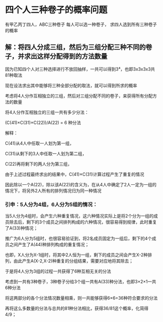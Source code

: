 # 四个人三种卷子的概率问题

有甲乙丙丁四人，ABC三种卷子
每人可以选一种卷子，
求四人选到所有三种卷子的概率

## 解：将四人分成三组，然后为三组分配三种不同的卷子，并求出这样分配得到的方法数量

因为已知四个人对三种选择进行不放回抽样，一共可以得到3⁴，也即3x3x3x3共81种取法

现在设法求出其中能够将三种全部分配的取法，就可以得到所求的概率

考虑将4人分作互相独立的三组，然后对三组分配不同的卷子，来获得所有分配方法的数量

将4人分作互相独立的三组一共有多少分法：

(C(41)×C(31)×C(22))/A(22) = 6 种分法

解释：

C(41)从4人中任取一人划为第一组，

C(31)从剩下的3人中任取一人划为第二组，

C(22)再将剩下的两人分为第三组，

由于上述过程最终求出的结果中，C(41)×C(31)计算过程产生了重复的情况

因此除以一个A(22)，除以该A(22)的含义为，在从4人中确定了2人一定为一组的情况下，将另外2人所有的排列情况归为同一种情况

   ### 引申：5人分为4组，6人分为5组的情况：

   当5人分为4组时，会产生六种重复情况，这六种情况实际上是将2个分为一组的成员除去后，剩下的3个成员之间排列构成的六种情况，很容易得到规律，此时重复了A(33)种情况；

   推广为6人分为5组时，也很容易验证到，将2名成员固定为一组后，剩下的4个成员之间产生了A(44)种排列构成的重复情况；

   也即，X人分为X-1组时，将其中2人恒为一组，剩下的成员之间会产生X-2种排列，由此产生A(X-2,X-2)种重复的分组结果，需要对应地将其除去；

于是将4人分为3组的过程一共获得了6种互相无关的分法

考虑到一共有3种卷子，3种卷子分给3个组一共有A(33)种分法，也即3×2×1一共6种分法

将这两部分的各个分法情况数量相乘，则一共能够获得6×6=36种符合要求的分法

再将这么多数量的分法与总共的81种分法相比，获得36/81这个概率，化简得4/9；
